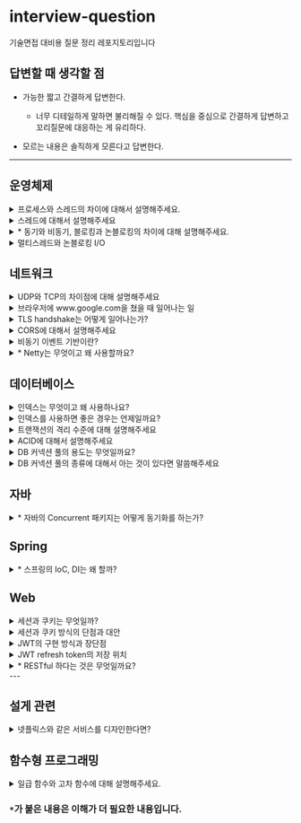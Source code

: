 # interview-question
기술면접 대비용 질문 정리 레포지토리입니다 

## 답변할 때 생각할 점
- 가능한 짧고 간결하게 답변한다.
  - 너무 디테일하게 말하면 불리해질 수 있다. 핵심을 중심으로 간결하게 답변하고 꼬리질문에 대응하는 게 유리하다.

- 모르는 내용은 솔직하게 모른다고 답변한다.

---

## 운영체제
<details>
<summary>프로세스와 스레드의 차이에 대해서 설명해주세요.</summary>
<div markdown="1">       


프로세스는 메모리에 올라가서 실행되고 있는 프로그램입니다. 모든 프로세스는 code/data/heap/stack으로 이루어진 독자적인 주소공간을 가지고 있습니다.
반면 스레드는 프로세스 내에서 가지는 실행의 흐름입니다. 하나의 프로세스에서 여러 스레드를 통해 동시에 여러 작업을 처리할 수 있습니다.
스레드들은 프로세스의 스택을 제외한 주소 공간을 공유할 수 있습니다.
그렇기 때문에 공유 영역의 자원을 사용할 때는 동기화 문제를 염두에 두어야 합니다.

</div>
</details>

<details>
<summary>스레드에 대해서 설명해주세요</summary>
<div markdown="1">


스레드는 프로세스 내에서 실행되는 흐름의 단위입니다. 프로세스의 주소 영역 중 code, data, heap을 공유합니다.
독자적인 실행을 위해 PC와 stack 등의 영역은 독자적으로 가집니다. 이런 특성 때문에 스레드 간 context switch는 프로세스의 경우보다 가볍습니다.
그렇지만 한 프로세스 내에서 메모리 영역을 공유하고 있으니, heap 영역의 객체를 사용할 때 동기화 문제가 발생할 수 있습니다.
때문에 싱글 스레드에서는 고려하지 않던 동기화 문제 해결을 위해 lock, semaphore, monitor 등의 방법을 고민해야합니다.

그리고 무조건 스레드를 만드는 것이 유리하냐? 라고 생각할 수 있습니다.
하지만 스레드를 만드는 것 또한 비용이 많이 드는 작업이므로 스레드를 무조건 많이 만든다고 해서 좋지 않습니다.
이론 상 코어의 개수만큼만 스레드가 동시에 작업이 가능하므로 코어의 개수에 맞게 스레드를 설계하는 것이 좋습니다.
이와 관련하여 하이퍼쓰레딩 기술은 한 코어당 두 개의 스레드를 작업할 수 있도록 하여 멀티태스킹 능력을 향상시켰습니다.

</div>
</details>

<details>
<summary>* 동기와 비동기, 블로킹과 논블로킹의 차이에 대해 설명해주세요.</summary>
<div markdown="1">


먼저 동기와 비동기에 대해 설명해보겠습니다. 동기는 Synchronous이므로 시간을 맞춘다는 의미입니다.
메서드를 리턴하는 시간에 결과를 전달받는 시간과 일치하면 동기, 일치하지 않으면 비동기입니다.
리턴하는 시점과 결과를 전달받는 시점이 다르다는 것은 무엇일까요?

이 때 등장하는 개념이 Future입니다. 비동기적으로 실행한 함수의 결과는 일반적인 타입으로 받아올 수 없습니다.
Java에서는 Future라는 형태로 비동기적으로 실행한 함수의 결과를 받아올 수 있습니다.
리턴하는 시점이 아닌, 그 결과를 필요해서 꺼낼 때 전달받으므로 비동기적으로 실행한다고 볼 수 있습니다.

이 때 비동기 작업의 결과가 출력될 때 직접 꺼내는 것이 아닌 콜백을 통해 어떤 작업을 실행하도록 할 수도 있습니다.
자바의 `ListenableFuture` 라는 인터페이스를 활용하여 콜백을 등록하거나, `CompletableFuture`의 `then~()`를 사용할 수도 있습니다.

블로킹과 논블로킹은 함수 호출 후 제어권을 돌려받는 지 아닌지에 대한 영역입니다.
https://www.youtube.com/watch?v=HKlUvCv9hvA

위 링크에 따르면, 내가 직접 제어할 수 없는 대상을 상대하는 방법입니다. I/O를 한다든지, 멀티 스레드 동기화에 해당합니다.
쉽게 말하면 어떤 작업을 시킨 다음 작업이 모두 끝날 때까지 기다렸다가 실행하는 방식입니다.
논블로킹 방식은 어떤 작업을 시킨 다음 곧장 빠져나와서 자신의 작업을 진행합니다.

즉, 다른 주체가 작업할 때 자신의 제어권이 있는지 없는지를 기준으로 나뉩니다.

한 마디로 요약하면 동기/비동기는 결과의 반환 시점, 블록/논블록은 제어권에 대한 기준입니다.

</div>
</details>

<details>
<summary>멀티스레드와 논블로킹 I/O</summary>
<div markdown="1">

한 프로세스에 스레드가 3개 존재한다고 합시다. T1은 파일을 읽어오는 역할을 담당합니다.
T1의 작업 소요 시간은 읽어오는 파일의 크기와 직결됩니다. 크기가 크다면, 이 파일을 일부 단위로 쪼개서 읽어와야할 수도 있습니다.
T2는 읽어온 파일이 영상이라면, 영상 처리를 하는 작업을 합니다.
보통은 영상을 읽는 것보다 처리를 하는 것이 오래 걸립니다.
그러므로 영상 처리와 영상 읽기 작업을 별도의 스레드에서 처리하는 것이 좋습니다.
그 다음 처리한 영상을 전송하는 작업을 한다고 합니다.
T3는 소켓을 열어서 통신하는 역할을 담당합니다.

이 경우에 T1 -> T2 -> T3의 작업은 순차적으로 이루어져야 합니다. 이 때 등장하는 개념이 동기화입니다.
이 작업이 모두 순서에 맞게 동기화가 되어야 정상적인 작업의 흐름대로 진행되기 때문입니다.

동기화를 위해서 먼저 `Queue`를 사용합니다.
T1은 파일을 읽어서 `Queue 1`에 등록합니다. T2는 루프를 돌면서 `Queue 1`을 감시합니다.
`Queue 1`에 처리할 데이터가 생기면, T2는 영상을 처리해서 `Queue 2`에 등록합니다.
이 때, T2처럼 `Queue 2`를 보고 있던 T3는 그제서야 소켓을 열어 해당 file을 전송합니다.

이 때 주의할 점은 T1, T2 간에, T2, T3 간에 동시에 `Queue`를 접근할 수 있습니다.
그렇기 때문에 항상 `Queue`에서 뭔가를 꺼내거나 삽입할 때에는 lock을 거는 형태로 관리하게 됩니다.

</div>
</details>

## 네트워크
<details>
<summary>UDP와 TCP의 차이점에 대해 설명해주세요</summary>
<div markdown="1">       

UDP는 비연결형 프로토콜로, 신뢰성 있는 통신을 지원하지 않습니다. 송신 측에서는 단지 데이터를 전송할 뿐 수신자가 잘 받았는지 확인하지 않습니다.
(듣고있든 말든 갑자기 전화가 걸려와서 말하고 끊는다)
그렇기 때문에 성능에 큰 이점이 있습니다. 연결이 이루어지지 않기 때문에 1:1, 1:N, N:M 등으로 통신할 수 있습니다. 
지원하는 기능이 없으므로 TCP에 비해 Header 크기가 작고, checksum 필드를 통해 오류 체크정도는 할 수 있습니다.

반면 TCP는 연결지향 프로토콜로 송신측과 수신측이 미리 연결된 상태에서 신뢰성 있는 통신을 하게 됩니다.
(전화를 받으면, 안부를 묻고(3-way handshaking) 용건이 끝나면 인사를 하고(4-way handshaking) 대화를 종료한다.)
TCP는 흐름 제어, 혼잡 제어, 순서 보장 등의 기능을 지원하여 송신 측의 데이터가 잘 전달될 수 있도록 보장해줍니다. 
서버와 클라이언트는 1:1로 연결되는 전 이중 방식이며, 점대점 방식입니다.

</div>
</details>

<details>
<summary>브라우저에 www.google.com을 쳤을 때 일어나는 일</summary>
<div markdown="1">       

먼저 브라우저는 주소창을 통해 들어온 uri를 파싱하여 호스트를 알아내고 HTTP Request message를 만들어 OS에게 전송을 요청합니다.
이 때, 호스트의 이름을 통해 IP 주소를 알아내기 위해 DNS 서버에 질의합니다.
(여기서 공유기를 쓴다면 공유기에 요청하고, 공유기가 DNS에 질의하는 경우도 있습니다.
또는 ISP가 제공해주는 DNS에 질의하게 됩니다.)
질의하기 전에 호스트 이름이 cache되었는지 브라우저나 운영체제 캐시를 확인합니다. 
그리고 없다면 루트 네임서버부터 서브 도메인 순으로 찾게 됩니다.

이렇게 찾은 IP 주소를 통해 TCP 연결을 하고 소켓을 통해 요청 메세지를 전달합니다.
(소켓 연결 시 http는 80포트, https는 443 포트로 연결합니다. 
이 때, https는 tcp handshake 뒤에 TLS handshake를 진행합니다.)
서버는 요청 메세지를 받고 응답하는 HTTP 메세지를 소켓을 통해 클라이언트에게 전달합니다.

</div>
</details>

<details>
<summary>TLS handshake는 어떻게 일어나는가?</summary>
<div markdown="1">       

TLS handshake는 https 연결을 위해 TCP handshake 이후에 발생합니다.
먼저 클라이언트는 자신이 지원하는 암호화 제품군과 클라이언트 무작위 문자열을 서버에게 보냅니다.

서버는 공개 키와(포함하지 않을 수도 있음) 서버 인증서를 클라이언트에 전달합니다. 
클라이언트는 인증서를 통해 서버가 내가 요청한 서버가 맞는지, 검증된 서버가 맞는지 확인합니다.

그리고 클라이언트는 예비 마스터 암호는 공개 키로 암호화되어 있고, 서버가 개인키로만 해독할 수 있습니다.

클라이언트와 서버는 클라이언트 무작위, 서버 무작위, 예비 마스터 암호를 통해 세션 키를 만듭니다.
이 세션 키를 통해 암호화된 완료 메시지를 전송하고, 클라이언트로 알고있는 정보로 복호화하여 핸드셰이크가 완료됩니다.
그리고 세션 키를 통한 대칭 키 방식으로 통신을 진행합니다.

이 때, 계속 공개 키 방식이 아닌 대칭키 방식을 쓰는 이유는, 공개 키 방식에 들어가는 오버헤드가 크기 때문입니다.
한 번 공개 키 방식으로 대칭 키를 교환한 이후에는 http 방식으로 메세지를 교환하게 됩니다.  

</div>
</details>

<details>
<summary>CORS에 대해서 설명해주세요</summary>
<div markdown="1">       

CORS는 Cross-Origin Resource Sharing으로 서로 다른 도메인 간 자원 공유를 말합니다.
예를 들어 클라이언트 서버의 도메인 A에서 도메인 B인 WAS로 자원을 요청하여 받는 경우에 발생합니다.
브라우저는 요청한 도메인과 받는 도메인이 다른 경우에 안전하지 않은 응답이라고 판단하여 이를 버리게 됩니다.

이를 해결하려면, WAS에 응답을 보내줄 때 올바른 CORS 헤더를 추가하여 보내야 합니다.
응답을 받는 클라이언트의 도메인을 헤더에 추가해줘야 합니다.

</div>
</details>


<details>
<summary>비동기 이벤트 기반이란?</summary>
<div markdown="1">       

https://niklasjang.tistory.com/57
https://happyer16.tistory.com/entry/대용량-트래픽을-감당하기-위한-Spring-WebFlux-도입

일반적으로 Spring MVC는 synchoronous blocking I/O 기반의 구조로 실행된다.
이는 하나의 I/O 작업이 수행될 때 스레드가 계속 점유된 상태로 기다리다가 완료되어서야 응답이 이루어지는 구조이다.
즉, one-request-per-thread의 구조이다. 
이는 유저가 많아졌을 때 스레드 개수의 한계 등으로 불리한 면이 있다.

### Spring MVC
Spring MVC에서는 Tomcat을 통해 요청이 관리된다. 클라이언트가 요청하면 스레드 풀에 있는 스레드를 매칭하여 서비스를 하고,
현재 스레드 풀에 스레드가 모자라다면 Queue에서 대기하는 구조이다. 기본적으로 Tomcat은 200개의 Thread pool size를 가진다.
만약, 동시 요청의 수가 이 스레드풀의 사이즈보다 많아지기 시작하면 사용자의 지연시간이 치솟을 것이다.
이런 현상을 `Thread pool hell`이라 한다. 특정 작업이 지연을 일으키기 시작하면서 스레드 풀 반납이 늦어지고, 동시에 유저의 지연시간도 늘어나게 된다.
지연을 일으키는 대표적인 작업은 DB, Network 작업 등의 I/O 작업이다. blocking 방식에서는 I/O가 처리될 때까지 스레드를 잡아두고 있기 때문에 
이런 작업이 빈번하게 요청되는 경우에 Thread pool hell이 발생하기 쉽다.

### Spring WebFlux
Spring WebFlux는 이런 I/O로 인한 지연을 줄이기 위해 다른 구조를 제공한다.
하나의 요청 당 하나의 스레드가 생성하는 것이 아니라 다수의 요청을 적은 Thread로 처리한다.
Worker Thread의 기본 사이즈는 서버의 Core 개수로 설정이 되어있다. 

스레드는 적지만 Non-blocking 형태로 효율적으로 스레드를 관리하기 때문에 동시에 많은 사용자가 있을 때 성능을 향상시킬 수 있다.
물론 I/O 작업 중 하나라도 blocking 방식이 있다면, 결국 blocking이 발생하므로 말짱 도루묵이 될 수 있다.
예를 들어 DB Connection 방식이 blocking이라면, 그 DB I/O가 종료될 때까지 스레드 하나가 blocking 될 것이다.
MongoDB, REDIS 등의 NoSQL은 non-blocking DB connection을 지원한다고 한다.

### 그럼 무조건 WebFlux?
그럼 무조건 효율적인 WebFlux를 사용하는 것이 좋아보인다. 하지만 트래픽이 작을 때에는 MVC와 WebFlux 모두 일정한 성능을 보인다.
다만 커넥션 풀 대비 많은 사용자가 발생하는 부분부터 WebFlux의 성능이 뛰어나다는 것이다.
그리고 WebFlux와 같은 비동기 방식은 디버깅이 매우 힘들다는 단점이 있다. 생산성이나 난이도 측면에서 동기 방식인 MVC가 유리하다는 점도 고려해야 한다.

</div>
</details>

<details>
<summary> * Netty는 무엇이고 왜 사용할까요?</summary>
<div markdown="1">       

https://velog.io/@sihyung92/how-does-springboot-handle-multiple-requests
https://www.youtube.com/watch?v=pu2Y4nVWixo

Java의 전통적인 TCP 통신 방식은 `Socket` 라이브러리를 사용하는 방식이다.
소켓을 생성하고 포트에 바인딩한 뒤, while문을 돌면서 요청을 받아들이고 요청이 들어오면 stream을 취득합니다.
이런 식으로 구성했을 때 사용자가 많아지면 thread가 계속해서 늘어나게 되므로 장애의 원인이 되기 쉽습니다.

Netty의 개념 중 Channel, EventLoop, EventLoopGroup 등의 요소를 가집니다.

Channel은 I/O 작업을 수행하는 요소 또는 네트워크 연결입니다. 
EventLoop는 Channel의 I/O를 처리하고 수명주기 동안 한 Thread에 바인딩됩니다.
Channel은 생명 주기동안 하나의 EventLoop에 바인딩되며 EventLoop는 여러 Channel을 할당받아 처리할 수 있습니다.


</div>
</details>

## 데이터베이스
<details>
<summary>인덱스는 무엇이고 왜 사용하나요?</summary>
<div markdown="1">       

인덱스는 관계형 데이터베이스에서 테이블을 효과적으로 저장하기 위한 자료구조입니다. 테이블은 disk에 저장되는데, disk는 random I/O에 매우 지연이 발생하는 구조입니다.
DBMS도 데이터베이스 테이블의 데이터를 일일이 가져오려면 random access가 많이 발생하여 시간이 오래 걸린다.
인덱스의 목적은 random access를 줄여 데이터를 찾아오는 시간을 줄이는 데에 있습니다.

기본적으로 MySQL에서는 기본적으로 B+ Tree 형태로 인덱스를 만듭니다. 칼럼의 값과 해당 레코드가 저장된 주소를 key-value로 삼아 인덱스를 만든다.

장점으로는 목적에서 알 수 있듯이, SELECT 쿼리의 성능이 빨라집니다. 특히 범위 검색 연산을 수행하는 속도를 크게 향상시켜 줍니다.
단점으로는 자료구조를 추가로 만들기 때문에 INSERT, UPDATE, DELETE 발생 시 인덱스가 없을 때보다 시간이 추가로 들게 됩니다.

</div>
</details>

<details>
<summary>인덱스를 사용하면 좋은 경우는 언제일까요?</summary>
<div markdown="1">       

인덱스의 성능은 Selectivity에 좌우됩니다. 인덱스로 조회한 결과가 너무 많으면, 결국은 조회한 결과를 모두 random access하게 된다.
보통은 전체 레코드의 15~30% 이내로 조회될 때만 효과적으로 인덱스를 사용할 수 있다.
조회 결과가 그 이상 넘어갈 때는 MySQL Optimizer가 내부적으로 그냥 full scan을 진행한다.
그리고 인덱스를 실제로 잘 타고 있는지 쿼리 플랜을 활용하면 알 수 있다.

</div>
</details>

<details>
<summary>트랜잭션의 격리 수준에 대해 설명해주세요</summary>
<div markdown="1">       

트랜잭션의 격리 수준이란 서로 다른 트랜잭션 간 얼마나 떨어뜨려놓냐에 대한 레벨입니다.

가장 낮은 단계인 `Read Uncommitted`는 다른 트랜잭션에서 commit하지 않은 내용도 읽어올 수 있습니다.
이렇게 되면, commit되지 않고 rollback 된 내용이라고 읽어와서 사용하여 정합성이 깨어질 수 있습니다.
이런 현상을 `dirty read`라고 합니다.

다음 단계인 `Read Committed`는 다른 트랜잭션에서 commit한 내용만 읽어올 수 있는 격리 수준입니다.
이렇게 되면 dirty read 문제는 발생하지 않습니다. 하지만, 트랜잭션 A가 커밋하기 전에 읽어온 내용과 
커밋 이후에 읽어온 내용이 달라지는 `non-repeatble read` 현상이 발생합니다.

다음 단계인 `Repeatable read`는 자신의 트랜잭션보다 이전에 시작한 트랜잭션의 내용만 읽어올 수 있습니다.
그렇기 때문에 한 트랜잭션 내에서 한번 읽어온 값은 계속 같은 값만 읽어갈 수 있도록 한다. 
UPDATE가 일어나면 UNDO 영역에 백업해두고 실제 레코드를 변경한다. 그리고 UNDO에 있는 레코드를 읽어옵니다.
MySQL의 InnoDB에서는 이 UNDO와 레코드 단위 잠금을 통해 MVCC를 구현합니다.
하지만, INSERT/DELETE에 대해서는 정합성이 깨지게 되는데 이를 `Phantom read`라고 합니다.

마지막 단계인 `Serializable`은 모든 트랜잭션이 직렬적으로 실행되도록 하는 격리수준입니다.
한 마디로 한 트랜잭션이 테이블에 접근하고 있으면, 다른 트랜잭션은 접근하지 못하고 기다려야 합니다.
이 경우 모든 이상현상이 발생하지 않지만 성능에 큰 문제가 생겨서 보통 사용하지 않습니다.

</div>
</details>

<details>
<summary>ACID에 대해서 설명해주세요</summary>
<div markdown="1">       

ACID란 트랜잭션이 안전하게 수행되기 위한 성질입니다.

Atomicity는 트랜잭션이 원자적으로 실행되어야 한다는 성질입니다. 트랜잭션의 작업은 모두 성공하거나 모두 실패해야 합니다.
Consistency는 트랜잭션이 테이블에 변경 사항을 적용할 때 미리 정의되거나 예측할 수 있는 방식만 취합니다. 트랜잭션 전후로 제약 조건을 모두 만족해야 합니다.
Isolation은 모든 트랜잭션이 다른 트랜잭션으로부터 독립되어야 한다는 뜻이다. 
Durability는 트랜잭션의 결과가 로그로 남아서 영속적으로 기록된다는 성질이다. 도중에 오류가 발생하더라도 로그가 남아 장애를 복구할 수 있도록 해야 한다.

</div>
</details>

<details>
<summary>DB 커넥션 풀의 용도는 무엇일까요?</summary>
<div markdown="1">       

https://d2.naver.com/helloworld/5102792
https://www.youtube.com/watch?v=NMt9wgRsnjw

웹 서비스를 식당이라고 한다면, 주문을 하는 아르바이트생은 웹 서버에 해당한다.
그리고 주문을 주방장에 전달하게 되고 주방장은 WAS에 해당한다.
주방장은 식자재 창고에서 재료를 꺼내 주문에 해당하는 음식을 꺼내놓는다. 이 때 식자재 창고가 DB이다.

당연하게도 식당은 손님의 요청에 미리 아르바이트생도 준비해야 하고, 주방장도 준비해야 하고, 식자재도 준비해야 한다.

그렇기 때문에 미리 Web과 WAS 사이에, WAS와 DB 사이에는 미리 연결을 해놓는다.

이 때 WAS와 DB 사이에 미리 연결을 해놓는데, 연결의 주체는 Thread이다.
예를 들어 10개의 스레드를 미리 DB에 연결을 해놓는 것이다.

그리고 DB 연결 요청이 들어오면 여유있는 스레드를 가져다가 요청을 처리한다.
엔터프라이즈 어플리케이션의 대부분의 병목현상은 이 과정에서 발생한다.

이런 미리 연결을 해놓고 관리하는 형태를 커넥션 풀이라고 한다.
이 때 커넥션 풀의 유휴성과 평균 쿼리 실행 시간 등을 고려하면 TPS라는 지표로 정량화시킬 수 있다.

만약 DB 커넥션 풀의 처리량을 넘어서는 스레드는?
maxWait 값 등을 통해 커넥션을 얻기 위해 대기 상태에 둘 수 있다. 


</div>
</details>

<details>
<summary>DB 커넥션 풀의 종류에 대해서 아는 것이 있다면 말씀해주세요</summary>
<div markdown="1">       

Spring boot에서 기본적으로 사용되는 커넥션 풀은 `HikariCP` 입니다. 
특정 스레드가 커넥션을 요청하면, HikariCP는 이전 사용했던 커넥션이나 유휴 커넥션 중 하나를 반환해준다.
만약 유휴 커넥션이 없다면, 다른 스레드가 커넥션을 반납하기를 기다린다.
그 동안 기다리는 커넥션은 `HandOffQueue`를 polling하게 되고, 반납하면 기다리던 스레드가 커넥션을 받아서 작업을 처리한다.

커넥션 풀의 크기는 사용하는 유저에 비례하여 적절하게 잡는 것이 좋은데, 600여명의 유저를 대응하는데에 15~20개의 커넥션 풀만으로도 충분하다고 한다.

</div>
</details>

## 자바
<details>
<summary>* 자바의 Concurrent 패키지는 어떻게 동기화를 하는가?</summary>
<div markdown="1">       

concurrent 패키지의 자료구조들은 모두 멀티스레드 환경에서 동기화가 되도록 구현되어 있습니다.
그럼 어떻게 동기화가 되는 것일까요?
Java의 `ConcurrentLinkedQueue`에 보면 이 자료구조는 아래 링크에 따라 효율적인 논블로킹 알고리즘을 채용했다고 합니다.
https://www.cs.rochester.edu/~scott/papers/1996_PODC_queues.pdf

대략적인 내용은 논블로킹이 되는 구조가 성능에 유리하다는 것이고, lock-free한 알고리즘인 CAS(Compare-And-Swap)이라는 알고리즘이 소개됩니다.
Compare-And-Swap이란 주어진 값과 메모리에 있는 값이 동일하다면 값을 업데이트하고 그렇지 않으면 하지 않는 것입니다.
이는 `synchronized` 처럼 임계 영역에 도달하면 블로킹 시키는 것이 아니라, 모든 스레드를 논블로킹으로 접근할 수 있도록 하되,
작업 시점의 기준값과 메모리 상의 값을 비교하여 일치하면 작업을 수행하고, 일치하지 않으면 중간에 다른 스레드가 끼어들었다고 판단하여 재시도를 합니다.
(`AtomicInteger`의 `getAndSetInt()`를 보면 do-while 문을 통해, compareAndSet이 true일때까지 반복합니다.)

또한, 메모리 상의 값과 비교하기 위해 각 스레드가 캐시가 아닌 메모리에 직접 기록할 수 있도록 `volatile` 키워드를 사용합니다.
매 번 변경된 데이터는 메모리 상에 반영되므로 모든 스레드가 동일한 메모리 상의 값을 참조할 수 있도록 합니다.

일반적으로 lock을 사용하는 것보다 매우 빠르면서도 스레드 세이프하다는 장점이 있습니다.
그러나 compare-and-swap은 `ABA 문제`를 만날 수 있습니다.
compare하는 순간에 old value와 이미 수정된 값이 같은 현상입니다.
이 때 별도의 카운터를 통해 값이 갱신될 때마다 수정하여, 값이 같더라도 카운터 값이 다르면 수정하지 않는 식으로 해결할 수 있다고 합니다.

</div>
</details>

## Spring
<details>
<summary>* 스프링의 IoC, DI는 왜 할까?</summary>
<div markdown="1">       
결론적으로 OCP, DIP를 준수하여 좋은 객체지향 코드를 짜기 위함입니다.
객체지향에서는 객체간의 의존관계를 통해 하나의 기능을 수행하게 됩니다.
그런데 의존관계의 설정을 사용자 코드에서 하게 되면, 의존관계가 바뀔 때마다 코드를 수정해야 합니다.
이런 것이 OCP를 위반하는 코드이므로, 스프링에서는 IoC 컨테이너를 통해 빈을 등록해놓고 필요한 의존관계를 빈에 주입해주게 됩니다.

개발자가 객체를 생성하거나 의존관계를 설정하지 않고 스프링이 알아서 해주기 때문에 이것을 IoC라고 부르게 됩니다.
</div>
</details>

## Web
<details>
<summary>세션과 쿠키는 무엇일까?</summary>
<div markdown="1">       

세션은 유저 정보를 저장하여 식별하기 위해 서버에서 유저마다 저장하는 정보입니다. 
우리 서버에 어떤 유저가 로그인했다면, 세션 ID를 발급하여 서버쪽의 세션 저장소에 저장하여 관리하게 됩니다.
쿠키는 유저로 하여금 어떤 정보를 저장하도록 하는 것입니다.
서버가 응답 시 Header에 `Set-Cookie` 라는 속성을 통해 원하는 정보를 저장하도록 브라우저에 제안할 수 있습니다.
주로 세션과 쿠키는 로그인 처리를 위해 사용됩니다.
사용자는 로그인을 하여 세션 ID를 발급받고 서버는 이를 저장한 뒤, 쿠키를 통해 유저에게 전달합니다.
로그인된 사용자는 이후 요청부터 쿠키를 통해 자신의 세션 ID를 같이 전달합니다.
서버는 세션 저장소로부터 정보를 꺼내 진짜 이 사용자가 맞는지 Authentication(인증)한 후 요청을 처리하게 됩니다.

이렇게 세션과 쿠키를 사용하는 이유는 http가 무상태성(stateless)을 가지기 때문입니다.
그러기 위해서 로그인 처리 등을 하려면 세션과 쿠키의 도움을 받아야 합니다.

</div>
</details>

<details>
<summary>세션과 쿠키 방식의 단점과 대안</summary>
<div markdown="1">       

세션과 쿠키 방식으로 로그인을 구현하면 웹 어플리케이션 서버를 확장했을 때 로그인 처리에 고려할 점이 생깁니다.
보통 로그인을 하면 로그인을 한 서버 내부에 세션이 저장되게 됩니다.
그런데 WAS를 확장하여 로드 밸런서를 통해 부하를 적당히 여러 WAS에 분산하고 있다면, 어느 서버로 요청이 가게 될 지 알 수 없습니다.
즉, 로그인을 한 서버와 다음 요청을 하는 서버가 다르다면 세션 정보를 공유하지 않고 있기 때문에 로그인이 풀리는 문제가 발생합니다.

이를 보완하기 위해서는 여러 WAS가 공유하는 세션 DB 서버를 따로 두어야 합니다.
이 때 보통 key-value 기반의 메모리 DB인 REDIS가 많이 사용됩니다.
세션의 정보는 그리 크지 않아 메모리에 저장하기 용이하고 REDIS는 매우 빠른 속도를 자랑하기 때문입니다. 

하지만 서버가 더 규모가 커진다면 이 방식도 부담이 됩니다.
계속 세션 정보를 동기화하기 위해 관리해야 하고, 세션 저장소의 크기도 계속 커지기 때문입니다.
또한 세션 서버가 장애가 났을 때를 대비하여 수평 확장을 고려해야 합니다.

그래서 나온 것이 토큰 기반의 인증입니다. 따로 서버 쪽에 유저 식별 정보를 저장하지 않고, 토큰 안에 유저 정보를 담는 것입니다.
그래서 어느 서버로 토큰이 가든지 간에 서버에서 검증하여 사용자를 식별하고 요청을 처리할 수 있습니다.

이 때 사용되는 대표적인 토큰이 JWT입니다.

</div>
</details>

<details>
<summary>JWT의 구현 방식과 장단점</summary>
<div markdown="1">       

JWT는 유저 정보를 해싱 알고리즘을 사용하여 암호화한 다음 토큰으로 만든 것입니다.
주로 HS256이나 RS256 알고리즘이 사용됩니다. (두 방식의 차이는 대칭키 방식이냐 공개키 방식이냐에 따라 다름)
JWT는 header, payload, signiture의 세 부분으로 나뉩니다.
header에는 토큰 타입과 사용한 암호화 알고리즘의 정보가 써있고, payload에는 사용자 정보가, signiture에는 비밀키로 암호화한 서명 정보가 써있습니다.
header나 payload는 인코딩만 될 뿐 따로 암호화되지 않아 누구나 볼 수 있습니다.
하지만 signiture는 secret key로 암호화되있으므로 비밀 키를 알고 있는 사람만 복호화할 수 있습니다.
그렇기 때문에 서버에서는 이 signiture를 통해 올바른 토큰인지 확인할 수 있는 것이기 때문입니다.
(통상적인 로그인 환경에서는 secret key는 서버만 알고 있고, 자기가 서명한 토큰을 발급하고 유저가 전달한 토큰이 자기가 서명한게 맞는지 확인한다.)

장점으로는 별도의 세션을 저장하지 않고 토큰 내에 유저 식별정보를 담아서 오기 때문에 확장에 편리해집니다.
단점으로는 payload에 그대로 유저 정보가 노출되기 때문에 민감한 정보는 담을 수 없고 한번 발급된 토큰은
만료될 때까지 계속 사용이 가능하다는 점입니다. 즉, 토큰이 탈취되면 무방비 상태에 빠집니다.
이를 방지하기 위해 토큰의 만료시간을 짧게 하고, refresh token으로 계속 토큰을 갱신하게끔 처리할 수 있습니다.

보통 refresh token은 access token 발급 시에 서버가 발급하여 db에 저장하고, 유저쪽에 전달합니다.
유저도 이 refresh token을 안전한 저장소에 저장합니다.
유저는 access token 만료 시에 refresh token을 제시하여 새로운 access token을 받게 됩니다. 

이 때 물론 refresh token을 탈취해서 해커가 새로운 access token을 발급하면 어떡하느냐? 라는 의문이 생깁니다.
이는 서버 쪽에서 refresh를 할 때 사용자 요청이 올바른 요청인지 보안 절차를 거쳐야 합니다.
또한 https 통신을 사용하여 refresh token의 교환을 안전하게 처리할 필요가 있습니다. 

그럼 왜 access token 접근 시에는 이런 보안 절차를 거치지 않느냐?
매 access token을 통한 요청마다 이런 보안 절차를 거치게 되면 병목현상이 발생하게 됩니다.
그렇기 때문에 간단한 token 검증 절차만 거치고 서버는 모든 요청을 들여보내게 됩니다.
즉, access token이 만료되기까지는 빈틈이 생기는 셈입니다. 
</div>
</details>

<details>
<summary>JWT refresh token의 저장 위치</summary>
<div markdown="1">       

유저에게 refresh token을 발급하면, 유저는 이를 어디에 저장해야할 지 고민이 생깁니다.

첫 번째 선택지는 쿠키에 저장하는 방법입니다. 쿠키의 옵션을 통해 httpOnly, Secure 옵션을 통해서
브라우저에서 쿠키를 열어볼 수 없도록 하고 https 통신 위에서만 브라우저가 서버에 쿠키를 보내도록 할 수 있습니다.
이 방식으로는 xss 공격을 방어할 수 있다고 합니다. js 코드를 통해 쿠키에 접근하려고 해도 https 통신을 할 때에만 접근이 가능하기 때문입니다.

단점으로는 CSRF 공격에 취약합니다. 
쿠키가 자동으로 요청 시에 날아가기 때문에 공격자가 request url를 클릭하도록 유도하면 요청을 위조하기 쉽습니다.
refresh token을 통한 요청을 위조하여 access token을 취득한다음 개인정보를 빼낼 수 있습니다.

두 번째 선택지는 local storage에 저장하는 방법입니다.
이 방법은 반대로 request시 자동으로 가는 쿠키가 아니고, js 코드에 의해 헤더에 담겨서 전송되므로 
url을 위조하더라도 CSRF를 방어할 수 있습니다.
또한 반대로 XSS에 취약해집니다. js를 통한 악성코드를 심어두었다면 접근이 너무 쉬워집니다.

다른 해법으로는 refresh token을 서버에서만 관리하는 방법도 있습니다. 
token 발급 시에 DB 인덱스값만 보내고, refresh token은 DB에 저장합니다.
인덱스 값은 해시 처리 등을 통해 서버만 알 수 있도록 하여 보안을 강화한 형태로 전달합니다.
이렇게 되면 클라이언트는 refresh token을 탈취당할 위험이 줄어들긴 합니다.
하지만 서버의 부하를 줄이기 위한 JWT의 목적과 조금 멀어지는 느낌이 듭니다.

그나마 쿠키에 HttpOnly, Secure 옵션을 추가하여 저장하는 형태가 좋다고 합니다.

여담으로 access token은 자동으로 요청에 전달되는 쿠키가 아닌 자바스크립트 로컬 변수에 저장하여
헤더에 토큰을 담아서 매 요청마다 보내도록 하는 것이 좋다고 합니다. (쿠키에 사용할 경우 CSRF에 취약)

</div>
</details>

<details>
<summary>* RESTful 하다는 것은 무엇일까요?</summary>
<div markdown="1">       

https://www.youtube.com/watch?v=RP_f5dMoHFc

REST가 등장한 역사는 어떻게 인터넷에서 정보를 공유할 것인가?에서 시작된다.
정보들을 하이퍼텍스트로, html로 표현하고 식별자로 URI를 만들고, 전송 방법으로 HTTP라는 프로토콜을 만들었다.
HTTP 1.0의 등장 이후 http가 깨지지 않고 어떻게 발전할 수 있을지 고민했다.

HTTP Object Model이라는 이름으로 나온 기술은 Representational State Transfer이 된다. 

그리고 API라는 것이 만들어지기 시작한다.
먼저 RPC라는 프로토콜이 생기고, 이것은 이후 SOAP이 된다.
플리커 API는 REST와 SOAP 버전의 두 가지 api를 공개했다.
메세지 분량이 REST가 압도적으로 줄어들어, REST의 폭발적인 발전이 이뤄진다.

2006년에는 AWS 의 자사 api 사용량이 REST가 85%에 육박할 정도로 독점적이 되었다.

로이 필딩은 발전하는 REST 개념에 지속적으로 부정을 했다. 진짜 REST 아키텍쳐가 아니었다는 뜻이다.
REST는 분산 하이퍼미디어 시스템(예: 웹)을 위한 아키텍쳐 스타일이다.

아키텍쳐 스타일이란 제약조건의 집합이다. 제약조건을 모두 지켜야 REST를 따르고 있다고 말할 수 있다.
REST를 구성하는 스타일은,
- client-server
- stateless
- cache
- uniform interface
- layered system
- code-on-demand (optional)

### uniform interface의 제약조건
- identification of resources
- manipulation of resources through representations
- __self-descriptive messages__
- *hypermedia as the engine of application state*

### Self-descriptive message
`GET / HTTP/1.1` 이라는 요청 메시지가 있다고 하면, 이게 어디로 가는지 알 수 없다.
그래서 Host 를 통해 어디로 가는지 적어줘야 비로소 self-descriptive 해진다.

응답 또한 content-type 등의 정보를 통해 메세지를 보고 부가적인 정보 없이 해석이 가능해야 한다.

### HATEOAS
애플리케이션의 상태는 하이퍼 링크를 통해 전이되어야 한다.
일반적인 게시글 페이지를 이동하는 형태가 이것을 만족한다고 할 수 있다.
json으로 응답할 경우에도 Link를 통해 다른 상태로 갈 수 있는 하이퍼링크를 명시해줄 수 있다.

### 왜 Uniform interface?
- 독립적 진화를 하기 위해서!
  - 서버와 클라이언트가 각각 독립적으로 진화한다.
  - __서버의 기능이 변경되어도 클라이언트를 업데이트할 필요가 없다.__
  - How do I improve HTTP without breaking the Web.
  
### 웹은 REST를 지키고 있다.
- 웹 페이지를 변경했다고 해도 웹 브라우저를 업데이트할 필요는 없다.
- 웹 브라우저를 업데이트했다고 웹 페이지를 변경할 필요도 없다.
- HTTP 명세가 변경되어도 웹은 잘 동작한다.
- HTML 명세가 변경되어도 웹은 잘 동작한다.

한 마디로 요약하자면, 하이퍼 텍스트를 포함한 self-descriptive한 메시지의 uniform interface를 통해 리소스에 접근하는 API이다.

시스템 전체를 통제 가능하거나, 진화에 관심이 없다면 굳이 REST를 따르지 않아도 된다.

## REST를 만들기 힘들 이유
우리가 사용하는 HTTP API에서는 json을 사용한다.
json은 html에 비해 표준으로 정해진 것이 없다. html은 사용하는 태그의 종류가 모두 표준으로 명세되어있지만,
json은 구체적인 key-value에 대해서는 표준으로 정하지 않는다. 그래서 우리는 API 문서를 통해 해석해야만 한다.

그래서 json을 Self-descriptive하게 만들려면,
1. media-type을 IANA에 등록한다.
2. Profile을 통해 명세를 링크한다.

HETEOAS를 만들려면,
1. data에 직접 link를 넣는다.
2. HTTP 헤더로 Link나 Location으로 표현한다.



</div>
</details>
---

## 설게 관련
<details>
<summary>넷플릭스와 같은 서비스를 디자인한다면?</summary>
<div markdown="1">       

https://www.youtube.com/watch?v=7OZ7R0VoMZM

넷플릭스는 웹 스트리밍 서비스이므로 이럴 때는 Web, WAS, DB의 3요소 중 Web server에도 굉장히 많은 신경을 써야 한다.

스트리밍에 관련해서는 컨텐츠 압축이나 보안(DRM) 등 도메인과 관련된 얘기도 나올 수 있다.

일반적으로는 Web server에서는 부하 분산, WAS에는 인증과 서비스 로직, 과금 등이 중요 이슈이다.

일반적인 구조를 설명하면 다음과 같을 것 이다.

서비스 서버와 별도로 영상 파일을 보관하는 미디어 서버를 일반적으로 따로 두게 된다.
사용자는 서비스 서버를 통해 로그인을 통한 인증 과정을 거친다.
그러면 서비스 서버는 구매한 영상이나 서비스하는 영상을 보여준다.
클라이언트는 영상을 선택하고, 재생될 것이라는 기대를 한다.
그럼 서비스 서버는 사용자가 넘긴 정보를 통해 인증을 거쳤는지 확인하고
선택한 영상을 미디어 서버에서 직접 사용자에게 넘길 수도 있다.
이 경우에는 미디어 서버를 HTTP 기반의 서버로 설계하겠다는 뜻이고, 다른 선택지는 HLS 등의 다른 프로토콜을 사용할 수도 있다.

추가적으로 클라이언트가 자주 조회하는 컨텐츠가 존재하기 마련이다. 미디어 서버의 동시접속자가 10명밖에 안된다고 한다면, 동시에 영상을 볼 수 있는 사용자가 10명밖에 되지 않는다.

그렇기 때문에 부하 분산이 필요하다. 

글로벌 유저에 서비스하기 위해서, 이런 아이디어를 생각해볼 수 있다.
웹 서버는 클라이언트가 접속한 ip에 따른 ISP에 따라 각 ISP에 미디어 서버를 직접 연결해준다.
(KT, SKT 등에 직접 미디어 서버를 연결하고 영상 사본을 보관했다가 바로 서비스한다.)
이 것은 CDN 서비스를 모방한 개념이다.

또 하나의 이슈는 미디어 서버에 저장된 영상 파일을 HDD로부터 I/O해오는 과정에 대한 것이다.
일반적으로 I/O는 매우 느리기 때문에 RAM에 올려놓고 서비스하거나 해야 하는데 영상의 크기가 크다면 문제가 될 수 있다.

추가적으로 많은 사용자가 동시에 I/O 요청을 디스크에 하게 되면 급격하게 I/O 속도가 느려진다. 그렇기 때문에 미디어 서버의 커널 레벨에서 여러 튜닝이 들어가야 한다. 

### 주요 키워드
- WebRTC: 화상 회의 등을 구현하는 오픈소스 기술
- 콘텐츠 보호(ts 등)

</div>
</details>

## 함수형 프로그래밍

<details>
<summary>일급 함수와 고차 함수에 대해 설명해주세요.</summary>
<div markdown="1">       

일급이란 값으로 다룰 수 있고, 변수에 담을 수 있으며, 함수의 인자로 사용될 수 있고, 반환 값으로 사용될 수 있다.
일급 함수란 함수를 값으로 다룰 수 있는 것을 말한다.
이 때 고차함수는 함수를 인자로 받아서 실행하거나 함수를 만들어 리턴하는 함수를 말한다.
Java stream의 map, reduce 등이 이에 해당한다.

</div>
</details>


### `*`가 붙은 내용은 이해가 더 필요한 내용입니다.
